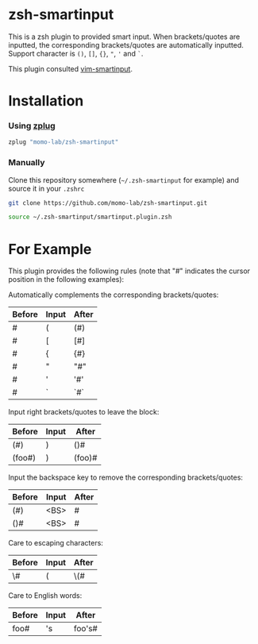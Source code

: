 # zsh-smartinput
This is a zsh plugin to provided smart input.
When brackets/quotes are inputted, the corresponding brackets/quotes are automatically inputted.
Support character is ` () `, ` [] `, ` {} `, ` " `, ` ' ` and `` ` ``.

This plugin consulted [vim-smartinput](http://github.com/kana/vim-smartinput).

# Installation
### Using [zplug](https://github.com/b4b4r07/zplug)

```zsh
zplug "momo-lab/zsh-smartinput"
```

### Manually

Clone this repository somewhere (`~/.zsh-smartinput` for example) and source it in your `.zshrc`

```zsh
git clone https://github.com/momo-lab/zsh-smartinput.git
```

```zsh
source ~/.zsh-smartinput/smartinput.plugin.zsh
```

# For Example

This plugin provides the following rules
(note that "#" indicates the cursor position in the following examples):

Automatically complements the corresponding brackets/quotes:

| Before | Input  | After  |
|--------|--------|--------|
| #      | (      | (#)    |
| #      | [      | [#]    |
| #      | {      | {#}    |
| #      | "      | "#"    |
| #      | '      | '#'    |
| #      | \`     | \`#\`  |

Input right brackets/quotes to leave the block:

| Before | Input  | After  |
|--------|--------|--------|
| (#)    | )      | ()#    |
| (foo#) | )      | (foo)# |

Input the backspace key to remove the corresponding brackets/quotes:

| Before | Input  | After  |
|--------|--------|--------|
| (#)    | \<BS\> | #      |
| ()#    | \<BS\> | #      |

Care to escaping characters:

| Before | Input  | After  |
|--------|--------|--------|
| \\#    | (      | \\(#   |

Care to English words:

| Before | Input  | After  |
|--------|--------|--------|
| foo#   | 's     | foo's# |
